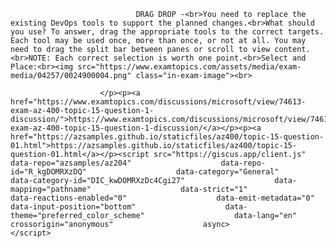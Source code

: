 <p class="card-text">
							
								DRAG DROP -<br>You need to replace the existing DevOps tools to support the planned changes.<br>What should you use? To answer, drag the appropriate tools to the correct targets. Each tool may be used once, more than once, or not at all. You may need to drag the split bar between panes or scroll to view content.<br>NOTE: Each correct selection is worth one point.<br>Select and Place:<br><img src="https://www.examtopics.com/assets/media/exam-media/04257/0024900004.png" class="in-exam-image"><br>
							
						</p><p><a href="https://www.examtopics.com/discussions/microsoft/view/74613-exam-az-400-topic-15-question-1-discussion/">https://www.examtopics.com/discussions/microsoft/view/74613-exam-az-400-topic-15-question-1-discussion/</a></p><p><a href="https://azsamples.github.io/staticfiles/az400/topic-15-question-01.html">https://azsamples.github.io/staticfiles/az400/topic-15-question-01.html</a></p><script src="https://giscus.app/client.js"                    data-repo="azsamples/az204"                    data-repo-id="R_kgDOMRXzDQ"                    data-category="General"                    data-category-id="DIC_kwDOMRXzDc4Cgi27"                    data-mapping="pathname"                    data-strict="1"                    data-reactions-enabled="0"                    data-emit-metadata="0"                    data-input-position="bottom"                    data-theme="preferred_color_scheme"                    data-lang="en"                    crossorigin="anonymous"                    async>                    </script>